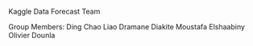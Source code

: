 Kaggle Data Forecast Team

Group Members:
  Ding Chao Liao
  Dramane Diakite
  Moustafa Elshaabiny
  Olivier Dounla
  
